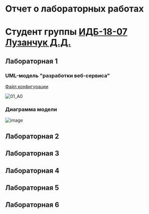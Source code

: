 # Отчет о лабораторных работах
# Студент группы [ИДБ-18-07](https://github.com/stankin/design-part-1/wiki/list-idb-18-07) [Лузанчук Д.Д.](https://github.com/VRCHarbor)

## Лабораторная 1

### UML-модель "разработки веб-сервиса"

[Файл конфигурации](https://github.com/VRCHarbor/Danila.github.io/blob/main/labWork1.rsf)

![01_A0](https://user-images.githubusercontent.com/62661818/133085138-20eae7cc-1bee-4b6e-a9df-ce20617cfaf9.png)

### Диаграмма модели

![image](https://user-images.githubusercontent.com/62661818/133085310-0649fa37-a076-4062-bc40-0b9cebae6a0b.png)


## Лабораторная 2

## Лабораторная 3

## Лабораторная 4

## Лабораторная 5

## Лабораторная 6
